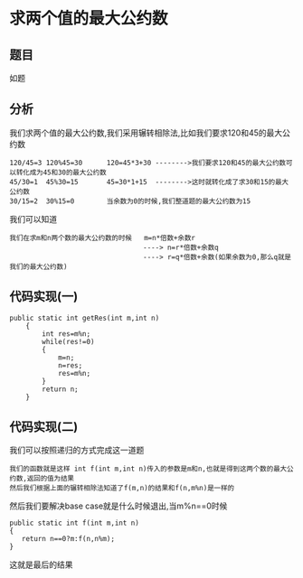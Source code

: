 # 求两个值的最大公约数
## 题目
如题
## 分析
我们求两个值的最大公约数,我们采用辗转相除法,比如我们要求120和45的最大公约数
```
120/45=3 120%45=30      120=45*3+30 -------->我们要求120和45的最大公约数可以转化成为45和30的最大公约数
45/30=1  45%30=15       45=30*1+15  -------->这时就转化成了求30和15的最大公约数
30/15=2  30%15=0        当余数为0的时候,我们整道题的最大公约数为15
```
我们可以知道
```
我们在求m和n两个数的最大公约数的时候   m=n*倍数+余数r 
                                 ----> n=r*倍数+余数q
                                 ----> r=q*倍数+余数(如果余数为0,那么q就是我们的最大公约数)
```
## 代码实现(一)
```
public static int getRes(int m,int n)
    {
        int res=m%n;
        while(res!=0)
        {
            m=n;
            n=res;
            res=m%n;
        }
        return n;
    }
```
## 代码实现(二)
我们可以按照递归的方式完成这一道题
```
我们的函数就是这样 int f(int m,int n)传入的参数是m和n,也就是得到这两个数的最大公约数,返回的值为结果
然后我们根据上面的辗转相除法知道了f(m,n)的结果和f(n,m%n)是一样的
```
然后我们要解决base case就是什么时候退出,当m%n==0时候
```
public static int f(int m,int n)
{
   return n==0?m:f(n,n%m);
}
```
这就是最后的结果